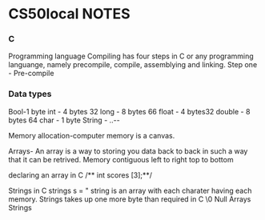 # CS50local NOTES

### C 
Programming language 
  Compiling has four steps in C or any programming languange, namely precompile, compile, assemblying and linking.
  Step one 
    - Pre-compile 


### Data types
Bool-1 byte
int - 4 bytes 32
long - 8 bytes 66
float - 4 bytes32
double - 8 bytes 64
char - 1 byte
String - ..--

Memory allocation-computer memory is a canvas. 

Arrays- An array is a way to storing you data back to back in such a way that it can be retrived. Memory contiguous left to right top to bottom 

declaring an array in C 
    /** int scores [3];**/

Strings in C
strings s = " string is an array with each charater having each memory.
Strings takes up one more byte than required in C \0 Null
Arrays 
Strings 

